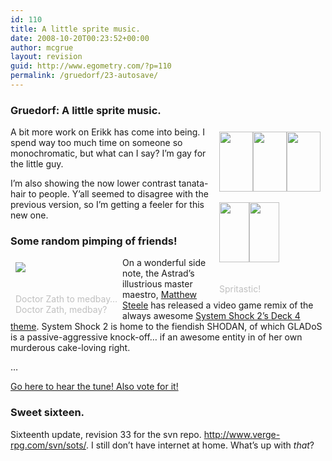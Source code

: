 ```yaml
---
id: 110
title: A little sprite music.
date: 2008-10-20T00:23:52+00:00
author: mcgrue
layout: revision
guid: http://www.egometry.com/?p=110
permalink: /gruedorf/23-autosave/
---
```

### Gruedorf: A little sprite music.

<div style="float: right; padding: 4px; margin: 4px;">
  <img src=/files/gruedorf_challenge/016/erikk-down.gif width=54 height=96><img src=/files/gruedorf_challenge/016/erikk-left.gif width=54 height=96><img src=/files/gruedorf_challenge/016/erikk-right.gif width=54 height=96><br /> <br /> <img src=/files/gruedorf_challenge/016/tanata-down2.gif width=48 height=96><img src=/files/gruedorf_challenge/016/tanata-up2.gif width=48 height=96><br /> <span style="color: silver; font-size: -1;"><br /> <br />Spritastic!</span>
</div>

A bit more work on Erikk has come into being. I spend way too much time on someone so monochromatic, but what can I say? I&#8217;m gay for the little guy. 

I&#8217;m also showing the now lower contrast tanata-hair to people. Y&#8217;all seemed to disagree with the previous version, so I&#8217;m getting a feeler for this new one.

### Some random pimping of friends!

<div style="float: left; padding: 4px; margin: 4px;">
  <a target=_new href=http://www.vgmix.com/members/1057/audio.php><img src=/files/gruedorf_challenge/016/zath.gif></a><br /> <span style="color: silver; font-size: -1;"><br /> <br />Doctor Zath to medbay&#8230;<br />Doctor Zath, medbay?</span>
</div>

On a wonderful side note, the Astrad&#8217;s illustrious master maestro, <a href=http://zath.org target=_new>Matthew Steele</a> has released a video game remix of the always awesome <a target=_new href=http://www.vgmix.com/members/1057/audio.php>System Shock 2&#8217;s Deck 4 theme</a>. System Shock 2 is home to the fiendish SHODAN, of which GLADoS is a passive-aggressive knock-off&#8230; if an awesome entity in of her own murderous cake-loving right.

&#8230;

<a target=_new href=http://www.vgmix.com/members/1057/audio.php>Go here to hear the tune! Also vote for it!</a>

### Sweet sixteen.

Sixteenth update, revision 33 for the svn repo. <a href=http://www.verge-rpg.com/svn/sots/>http://www.verge-rpg.com/svn/sots/</a>. I still don&#8217;t have internet at home. What&#8217;s up with _that_?